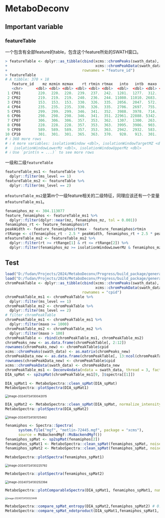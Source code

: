 # MetaboDeconv

## Important variable

### featureTable

一个包含有全部feature的table，包含这个feature所处的SWATH窗口。

```R
> featureTable <- dplyr::as_tibble(cbind(xcms::chromPeaks(swath_data),
+                                        xcms::chromPeakData(swath_data)),
+                                  rownames = "feature_id")
> featureTable
# A tibble: 370 × 18
   feature_id    mz mzmin mzmax    rt rtmin rtmax   into   intb  maxo    sn sample ms_level is_filled
   <chr>      <dbl> <dbl> <dbl> <dbl> <dbl> <dbl>  <dbl>  <dbl> <dbl> <dbl>  <dbl>    <int> <lgl>    
 1 CP01        220.  220.  220.  239.  237.  242.  1281.  1277.  312.    89      1        1 FALSE    
 2 CP02        219.  219.  219.  240.  236.  244. 11080. 11010. 2683.    55      1        1 FALSE    
 3 CP03        153.  153.  153.  330.  326.  335.  2056.  2047.  572.   323      1        1 FALSE    
 4 CP04        235.  235.  235.  330.  326.  335.  2706.  2697.  755.   160      1        1 FALSE    
 5 CP05        299.  299.  299.  346.  341.  352.  3988.  3978.  714.   698      1        1 FALSE    
 6 CP06        298.  298.  298.  346.  341.  351. 22961. 22888. 5342.   109      1        1 FALSE    
 7 CP07        306.  306.  306.  357.  353.  362.  1307.  1300.  263.    93      1        1 FALSE    
 8 CP08        228.  228.  228.  357.  353.  363.  3995.  3986.  903.   902      1        1 FALSE    
 9 CP09        589.  589.  589.  357.  353.  363.  2942.  2932.  583.   448      1        1 FALSE    
10 CP10        301.  301.  301.  365.  363.  370.   920.   913.  301.   115      1        1 FALSE    
# ℹ 360 more rows
# ℹ 4 more variables: isolationWindow <dbl>, isolationWindowTargetMZ <dbl>,
#   isolationWindowLowerMz <dbl>, isolationWindowUpperMz <dbl>
# ℹ Use `print(n = ...)` to see more rows
```

一级和二级```featureTable```

```R
featureTable_ms1 <- featureTable %>%
  dplyr::filter(ms_level == 1)
featureTable_ms2 <- featureTable %>%
  dplyr::filter(ms_level == 2)
```

```mfeatureTable_ms2```是第m个一级feature相关的二级特征，同理应该还有一个变量```mfeatureTable_ms1```。

```R
fenamiphos_mz <- 304.113077
feature_fenamiphos <- featureTable_ms1 %>%
  dplyr::filter(dplyr::near(mz, fenamiphos_mz, tol = 0.001))
fenamiphos_rt <- feature_fenamiphos$rt
peakWidth <- feature_fenamiphos$rtmax - feature_fenamiphos$rtmin
rtRange <- c(fenamiphos_rt - 2.5 * peakWidth, fenamiphos_rt + 2.5 * peakWidth)
mfeatureTable_ms2 <- featureTable_ms2 %>%
  dplyr::filter(rt >= rtRange[1] & rt <= rtRange[2]) %>%
  dplyr::filter(fenamiphos_mz >= isolationWindowLowerMz & fenamiphos_mz <= isolationWindowUpperMz)
```

## Test

```R
load("D:/fudan/Projects/2024/MetaboDeconv/Progress/build_package/generate_data/test_data/swath_data.RData")
load("D:/fudan/Projects/2024/MetaboDeconv/Progress/build_package/generate_data/test_data/swath_spectra.RData")
chromPeakTable <- dplyr::as_tibble(cbind(xcms::chromPeaks(swath_data),
                                         xcms::chromPeakData(swath_data)),
                                   rownames = "cpid")
chromPeakTable_ms1 <- chromPeakTable %>%
  dplyr::filter(ms_level == 1)
chromPeakTable_ms2 <- chromPeakTable %>%
  dplyr::filter(ms_level == 2)
# filter chromPeakTable
chromPeakTable_ms1 <- chromPeakTable_ms1 %>%
  dplyr::filter(maxo >= 1000)
chromPeakTable_ms2 <- chromPeakTable_ms2 %>%
  dplyr::filter(maxo > 100)
chromPeakTable <- rbind(chromPeakTable_ms1, chromPeakTable_ms2)
chromPeaks_new <- as.data.frame(chromPeakTable[, 2:12])
rownames(chromPeaks_new) <- chromPeakTable$cpid
xcms::chromPeaks(swath_data) <- as.matrix(chromPeaks_new)
chromPeakData_new <- as.data.frame(chromPeakTable[, 13:ncol(chromPeakTable)])
rownames(chromPeakData_new) <- chromPeakTable$cpid
xcms::chromPeakData(swath_data) <- chromPeakData_new
chromPeakTable_ms1 <- Deconv4ndata(ndata = swath_data, thread = 3, factor = 1,cosTh = 0.8, corTh = 0.8,noise1 = 100, noise2 = 10, noise_threshold = 0.01)
DIA_spMat <- sp2spMat(chromPeakTable_ms1[9, ]$spectra[[1]])
```

```R
DIA_spMat1 <- MetaboSpectra::clean_spMat(DIA_spMat)
MetaboSpectra::plotSpectra(DIA_spMat1)
```

<img src="D:\fudan\Projects\2024\MetaboDeconv\Progress\build_package\MetaboDeconv\assets\image-20240724130042015.png" alt="image-20240724130042015" style="zoom:67%;" />

```R
DIA_spMat2 <- MetaboSpectra::clean_spMat(DIA_spMat, normalize_intensity = TRUE)
MetaboSpectra::plotSpectra(DIA_spMat2)
```

<img src="D:\fudan\Projects\2024\MetaboDeconv\Progress\build_package\MetaboDeconv\assets\image-20240724130125462.png" alt="image-20240724130125462" style="zoom:67%;" />



```R
fenamiphos <- Spectra::Spectra(
      system.file("mgf", "metlin-72445.mgf", package = "xcms"),
      source = MsBackendMgf::MsBackendMgf())
fenamiphos_spMat <- sp2spMat(fenamiphos[2])
fenamiphos_spMat1 <- MetaboSpectra::clean_spMat(fenamiphos_spMat, noise_threshold = 0.01)
fenamiphos_spMat2 <- MetaboSpectra::clean_spMat(fenamiphos_spMat, noise_threshold = 0.01, normalize_intensity = TRUE)
```

```R
MetaboSpectra::plotSpectra(fenamiphos_spMat1)
```

<img src="D:\fudan\Projects\2024\MetaboDeconv\Progress\build_package\MetaboDeconv\assets\image-20240724130225792.png" alt="image-20240724130225792" style="zoom:67%;" />

```R
MetaboSpectra::plotSpectra(fenamiphos_spMat2)
```

<img src="D:\fudan\Projects\2024\MetaboDeconv\Progress\build_package\MetaboDeconv\assets\image-20240724130252394.png" alt="image-20240724130252394" style="zoom:67%;" />

```R
MetaboSpectra::plotComparableSpectra(DIA_spMat1, fenamiphos_spMat1, num = 30, tol_da2 = 0.05)
```

<img src="D:\fudan\Projects\2024\MetaboDeconv\Progress\build_package\MetaboDeconv\assets\image-20240724130323449.png" alt="image-20240724130323449" style="zoom: 50%;" />

```R
MetaboSpectra::compare_spMat_entropy(DIA_spMat2,fenamiphos_spMat2) # 0.8249924
MetaboSpectra::compare_spMat_ndotproduct(DIA_spMat1,fenamiphos_spMat1, joinpeak = "inner") # 0.8519296
```

